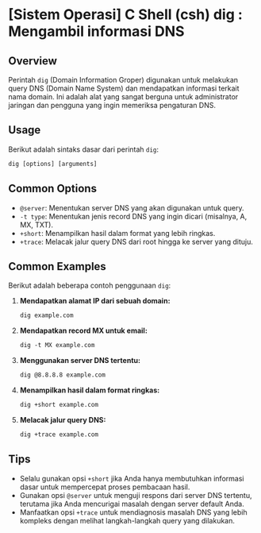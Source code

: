 # [Sistem Operasi] C Shell (csh) dig <Menggunakan dig>: Mengambil informasi DNS

## Overview
Perintah `dig` (Domain Information Groper) digunakan untuk melakukan query DNS (Domain Name System) dan mendapatkan informasi terkait nama domain. Ini adalah alat yang sangat berguna untuk administrator jaringan dan pengguna yang ingin memeriksa pengaturan DNS.

## Usage
Berikut adalah sintaks dasar dari perintah `dig`:

```csh
dig [options] [arguments]
```

## Common Options
- `@server`: Menentukan server DNS yang akan digunakan untuk query.
- `-t type`: Menentukan jenis record DNS yang ingin dicari (misalnya, A, MX, TXT).
- `+short`: Menampilkan hasil dalam format yang lebih ringkas.
- `+trace`: Melacak jalur query DNS dari root hingga ke server yang dituju.

## Common Examples
Berikut adalah beberapa contoh penggunaan `dig`:

1. **Mendapatkan alamat IP dari sebuah domain:**
   ```csh
   dig example.com
   ```

2. **Mendapatkan record MX untuk email:**
   ```csh
   dig -t MX example.com
   ```

3. **Menggunakan server DNS tertentu:**
   ```csh
   dig @8.8.8.8 example.com
   ```

4. **Menampilkan hasil dalam format ringkas:**
   ```csh
   dig +short example.com
   ```

5. **Melacak jalur query DNS:**
   ```csh
   dig +trace example.com
   ```

## Tips
- Selalu gunakan opsi `+short` jika Anda hanya membutuhkan informasi dasar untuk mempercepat proses pembacaan hasil.
- Gunakan opsi `@server` untuk menguji respons dari server DNS tertentu, terutama jika Anda mencurigai masalah dengan server default Anda.
- Manfaatkan opsi `+trace` untuk mendiagnosis masalah DNS yang lebih kompleks dengan melihat langkah-langkah query yang dilakukan.